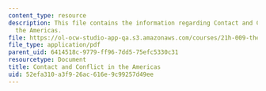 ```yaml
---
content_type: resource
description: This file contains the information regarding Contact and Conflict in
  the Americas.
file: https://ol-ocw-studio-app-qa.s3.amazonaws.com/courses/21h-009-the-world-1400-present-spring-2014/52efa310a3f926ac616e9c99257d49ee_MIT21H_009S14_Lec_7.pdf
file_type: application/pdf
parent_uid: 6414518c-9779-ff96-7dd5-75efc5330c31
resourcetype: Document
title: Contact and Conflict in the Americas
uid: 52efa310-a3f9-26ac-616e-9c99257d49ee
---
```

